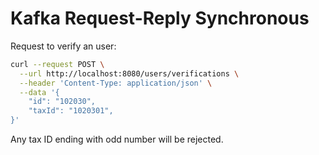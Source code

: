 # Kafka Request-Reply Synchronous

Request to verify an user:

```bash
curl --request POST \
  --url http://localhost:8080/users/verifications \
  --header 'Content-Type: application/json' \
  --data '{
	"id": "102030",
	"taxId": "1020301",
}'
```

Any tax ID ending with odd number will be rejected.
